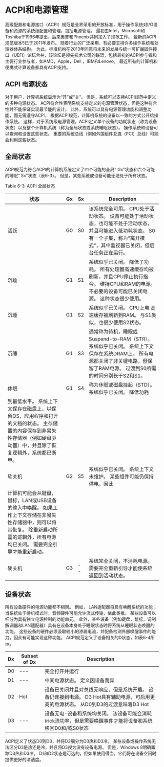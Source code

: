 # ACPI和电源管理

高级配置和电源接口（ACPI）规范是业界采用的开放标准，用于操作系统对I/O设备和资源的系统级配置和管理，包括电源管理。 最初由Intel，Microsoft和Toshiba于1996年提出，后来惠普和Phoenix共同加入了规范工作。 最新的ACPI规范版本5已于2011年发布。
随着行业的广泛采用，有必要支持许多操作系统和处理器体系结构。 为此，标准机构在2013年同意将未来的发展与统一可扩展固件接口（UEFI）论坛合并，该论坛是领先技术公司的联盟，包括最初的ACPI参与者和主要行业参与者，如AMD，Apple，Dell ，IBM和Lenovo。 最近所有的计算机和便携式计算设备都具有ACPI支持。

## ACPI 电源状态
对于用户，计算机系统显示为“开”或“关”。 但是，系统可以支持ACPI规范中定义的多种电源状态。 ACPI符合性表明系统支持定义的电源管理状态，但是这种符合性并不能保证实现最节能的设计。 此外，系统可以具有电源管理功能和调整功能，而无需遵守ACPI。
根据ACPI规范，计算机系统的设备以一致的方式公开给操作系统。 这样，对于系统级电源管理，ACPI定义单个设备的功耗状态（称为设备状态）以及整个计算机系统（称为全局状态或系统睡眠状态）。 操作系统和设备可以查询和设置这些状态。 重要的系统总线（例如外围组件互连（PCI）总线）可能会利用这些状态。

## 全局状态
ACPI规范为符合ACPI的计算机系统定义了四个可能的全局“ Gx”状态和六个可能的睡眠“ Sx”状态（表6-3）。 但是，某些系统或设备可能无法处于所有状态。

Table 6-3. ACPI 全局状态

| 状态 | Gx | Sx | Description |
| ----- | --- |  --- |  --- | 
| 活跃 | G0 | S0 | 该系统完全可用。 CPU处于活动状态。 设备可能处于活动状态，也可能不处于活动状态，并且可能进入低功耗状态。 S0有一个子集，称为“离开模式”，其中监视器已关闭，但后台任务正在运行。 |
| 沉睡 | G1 | S1 | 系统似乎已关闭。 降低了功耗。 所有处理器高速缓存均被刷新，并且CPU停止执行指令。 维持CPU和RAM的电源。 不必要的设备可能已关闭电源。 这种状态很少使用。|
| 沉睡 | G1 | S2 | 系统似乎已关闭。 CPU上电 高速缓存被刷新到RAM。 与S1类似，也很少使用S2状态。 |
| 沉睡 | G1 | S3 | 通常称为待机，睡眠或Suspend-to-RAM（STR）。 系统似乎已关闭。 系统上下文保存在系统DRAM上。 所有电源都关闭了非关键电路，但保留了RAM电源。 过渡到S0所需的时间分别长于S2和S1。|
| 休眠 | G1 | S4 | 称为休眠或磁盘挂起（STD）。 系统似乎已关闭。 降低功耗
到最低水平。 系统上下文保存在磁盘上，以保留OS，应用程序和打开的文档的状态。 主存储器的内容保存到非易失性存储器（例如硬盘驱动器）中，并且除了恢复逻辑外，系统都已断电。|
| 软关机 | G2 | S5 | 系统似乎已关闭。 系统上下文未维护。 某些组件可能仍保持供电，因此
计算机可能会从键盘，鼠标，LAN或USB设备的输入中唤醒。 如果工作上下文存储在非易失性存储器中，则可以将其恢复。 除重新启动所需的逻辑外，所有电源均已关闭。 需要完全引导才能重新启动。|
| 硬关机 | G3 | -- | 系统完全关闭，不消耗电源。 需要完全重新引导才能使系统返回到活动状态。|

## 设备状态
所有设备硬件的电源功能都不相同。 例如，
LAN适配器将具有唤醒系统的功能； 当系统处于待机模式时，音频硬件可能允许流式传输，依此类推。 某些设备可以细分为具有独立电源控制的功能单元。 此外，某些设备（例如键盘，鼠标，调制解调器和LAN适配器）具有在设备本身处于睡眠状态时将系统从睡眠状态唤醒的功能。 这些设备的硬件必须汲取较小的渗漏电流，并配备检测外部唤醒事件的能力，因此有可能实现这种功能。
ACPI规范定义了设备相关的D状态，如表6-4所示。

| Dx | Subset of Dx | Description |
| --- | --- |  --- |
| D0 | --- | 完全打开并运行 |
| D1 | --- | 中间电源状态。 定义因设备而异 |
| D2 | Hot | 设备已关闭并且对总线无响应，但是系统开启。 设备仍连接到电源。 D3 Hot具有辅助电源，可启用更高的电源状态。 从D0到D3的过渡意味着D3 Hot |
| D3 | --- | 设备无电-设备和系统均关闭。 该设备可能会消耗trick流功率，但是需要唤醒事件才能将设备和系统移回D0和/或S0状态 |

ACPI定义了状态D0到D3，并将D3细分为D3热和D3冷。 某些设备或操作系统无法区分D3是热还是冷，并且将D3视为没有设备电源。 但是，Windows 8明确跟踪D3热和D3冷。 D1和D2状态是可选的，但如果使用得当，它们将在设备空闲时提供更好的清洁度。